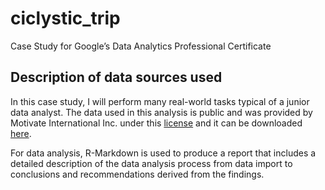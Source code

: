 # ciclystic_trip
Case Study for Google’s Data Analytics Professional Certificate

## Description of data sources used
In this case study, I will perform many real-world tasks typical of a junior data analyst.
The data used in this analysis is public and was provided by Motivate International Inc. under this 
[license](https://www.divvybikes.com/data-license-agreement) and it can be downloaded [here](https://divvy-tripdata.s3.amazonaws.com/index.html).


For data analysis, R-Markdown is used to produce a report that includes a detailed description of the data analysis process from data import 
to conclusions and recommendations derived from the findings.
